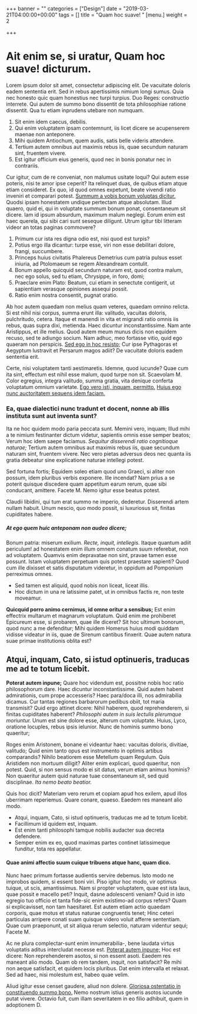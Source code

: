 +++
banner = ""
categories = ["Design"]
date = "2019-03-21T04:00:00+00:00"
tags = []
title = "Quam hoc suave! "
[menu.]
weight = 2

+++
# Ait enim se, si uratur, Quam hoc suave! dicturum.

Lorem ipsum dolor sit amet, consectetur adipiscing elit. De vacuitate doloris eadem sententia erit. Sed in rebus apertissimis nimium longi sumus. Quia nec honesto quic quam honestius nec turpi turpius. Duo Reges: constructio interrete. Qui autem de summo bono dissentit de tota philosophiae ratione dissentit. Qua tu etiam inprudens utebare non numquam.

1. Sit enim idem caecus, debilis.
2. Qui enim voluptatem ipsam contemnunt, iis licet dicere se acupenserem maenae non anteponere.
3. Mihi quidem Antiochum, quem audis, satis belle videris attendere.
4. Tertium autem omnibus aut maximis rebus iis, quae secundum naturam sint, fruentem vivere.
5. Est igitur officium eius generis, quod nec in bonis ponatur nec in contrariis.

Cur igitur, cum de re conveniat, non malumus usitate loqui? Qui autem esse poteris, nisi te amor ipse ceperit? Ita relinquet duas, de quibus etiam atque etiam consideret. Ex quo, id quod omnes expetunt, beate vivendi ratio inveniri et comparari potest. [Summum a vobis bonum voluptas dicitur.](http://loripsum.net/) Quodsi ipsam honestatem undique pertectam atque absolutam. Illud quaero, quid ei, qui in voluptate summum bonum ponat, consentaneum sit dicere. Iam id ipsum absurdum, maximum malum neglegi. Eorum enim est haec querela, qui sibi cari sunt seseque diligunt. Utrum igitur tibi litteram videor an totas paginas commovere?

1. Primum cur ista res digna odio est, nisi quod est turpis?
2. Potius ergo illa dicantur: turpe esse, viri non esse debilitari dolore, frangi, succumbere.
3. Princeps huius civitatis Phalereus Demetrius cum patria pulsus esset iniuria, ad Ptolomaeum se regem Alexandream contulit.
4. Bonum appello quicquid secundurn naturam est, quod contra malum, nec ego solus, sed tu etiam, Chrysippe, in foro, domi;
5. Praeclare enim Plato: Beatum, cui etiam in senectute contigerit, ut sapientiam verasque opiniones assequi possit.
6. Ratio enim nostra consentit, pugnat oratio.

Ab hoc autem quaedam non melius quam veteres, quaedam omnino relicta. Si est nihil nisi corpus, summa erunt illa: valitudo, vacuitas doloris, pulchritudo, cetera. Itaque et manendi in vita et migrandi ratio omnis iis rebus, quas supra dixi, metienda. Haec dicuntur inconstantissime. Nam ante Aristippus, et ille melius. Quod autem meum munus dicis non equidem recuso, sed te adiungo socium. Nam adhuc, meo fortasse vitio, quid ego quaeram non perspicis. [Sed ego in hoc resisto;](http://loripsum.net/) Cur ipse Pythagoras et Aegyptum lustravit et Persarum magos adiit? De vacuitate doloris eadem sententia erit.

Certe, nisi voluptatem tanti aestimaretis. Idemne, quod iucunde? Quae cum ita sint, effectum est nihil esse malum, quod turpe non sit. Scaevolam M. Color egregius, integra valitudo, summa gratia, vita denique conferta voluptatum omnium varietate. [Ego vero isti, inquam, permitto.](http://loripsum.net/) [Huius ego nunc auctoritatem sequens idem faciam.](http://loripsum.net/)

### Ea, quae dialectici nunc tradunt et docent, nonne ab illis instituta sunt aut inventa sunt?

Ita ne hoc quidem modo paria peccata sunt. Memini vero, inquam; Illud mihi a te nimium festinanter dictum videtur, sapientis omnis esse semper beatos; Verum hoc idem saepe faciamus. _Sequitur disserendi ratio cognitioque naturae;_ Tertium autem omnibus aut maximis rebus iis, quae secundum naturam sint, fruentem vivere. Nec vero pietas adversus deos nec quanta iis gratia debeatur sine explicatione naturae intellegi potest.

Sed fortuna fortis; Equidem soleo etiam quod uno Graeci, si aliter non possum, idem pluribus verbis exponere. Ille incendat? Nam prius a se poterit quisque discedere quam appetitum earum rerum, quae sibi conducant, amittere. Facete M. Nemo igitur esse beatus potest.

Claudii libidini, qui tum erat summo ne imperio, dederetur. Disserendi artem nullam habuit. Unum nescio, quo modo possit, si luxuriosus sit, finitas cupiditates habere.

##### At ego quem huic anteponam non audeo dicere;

Bonum patria: miserum exilium. _Recte, inquit, intellegis._ Itaque quantum adiit periculum! ad honestatem enim illum omnem conatum suum referebat, non ad voluptatem. Quamvis enim depravatae non sint, pravae tamen esse possunt. Istam voluptatem perpetuam quis potest praestare sapienti? Quod cum ille dixisset et satis disputatum videretur, in oppidum ad Pomponium perreximus omnes.

* Sed tamen est aliquid, quod nobis non liceat, liceat illis.
* Hoc dictum in una re latissime patet, ut in omnibus factis re, non teste moveamur.

**Quicquid porro animo cernimus, id omne oritur a sensibus;** Est enim effectrix multarum et magnarum voluptatum. Quid enim me prohiberet Epicureum esse, si probarem, quae ille diceret? Sit hoc ultimum bonorum, quod nunc a me defenditur; Mihi quidem Homerus huius modi quiddam vidisse videatur in iis, quae de Sirenum cantibus finxerit. Quae autem natura suae primae institutionis oblita est?

## Atqui, inquam, Cato, si istud optinueris, traducas me ad te totum licebit.

**Poterat autem inpune;** Quare hoc videndum est, possitne nobis hoc ratio philosophorum dare. Haec dicuntur inconstantissime. Quid autem habent admirationis, cum prope accesseris? Haec para/doca illi, nos admirabilia dicamus. Cur tantas regiones barbarorum pedibus obiit, tot maria transmisit? Quid ergo attinet dicere: Nihil haberem, quod reprehenderem, si finitas cupiditates haberent? _Philosophi autem in suis lectulis plerumque moriuntur._ Unum est sine dolore esse, alterum cum voluptate. Huius, Lyco, oratione locuples, rebus ipsis ielunior. Nunc de hominis summo bono quaeritur;

Roges enim Aristonem, bonane ei videantur haec: vacuitas doloris, divitiae, valitudo; Quid enim tanto opus est instrumento in optimis artibus comparandis? Nihilo beatiorem esse Metellum quam Regulum. Quis Aristidem non mortuum diligit? Aliter enim explicari, quod quaeritur, non potest. Quid, si non sensus modo ei sit datus, verum etiam animus hominis? Non quaeritur autem quid naturae tuae consentaneum sit, sed quid disciplinae. _Ita nemo beato beatior._

Quis hoc dicit? Materiam vero rerum et copiam apud hos exilem, apud illos uberrimam reperiemus. Quare conare, quaeso. Eaedem res maneant alio modo.

* Atqui, inquam, Cato, si istud optinueris, traducas me ad te totum licebit.
* Facillimum id quidem est, inquam.
* Est enim tanti philosophi tamque nobilis audacter sua decreta defendere.
* Semper enim ex eo, quod maximas partes continet latissimeque funditur, tota res appellatur.

#### Quae animi affectio suum cuique tribuens atque hanc, quam dico.

Nunc haec primum fortasse audientis servire debemus. Isto modo ne improbos quidem, si essent boni viri. Piso igitur hoc modo, vir optimus tuique, ut scis, amantissimus. Nam si propter voluptatem, quae est ista laus, quae possit e macello peti? Inquit, dasne adolescenti veniam? Quid in isto egregio tuo officio et tanta fide-sic enim existimo-ad corpus refers? Quam si explicavisset, non tam haesitaret. Est autem etiam actio quaedam corporis, quae motus et status naturae congruentis tenet; Hinc ceteri particulas arripere conati suam quisque videro voluit afferre sententiam. Quae cum praeponunt, ut sit aliqua rerum selectio, naturam videntur sequi; Facete M.

Ac ne plura complectar-sunt enim innumerabilia-, bene laudata virtus voluptatis aditus intercludat necesse est. [Poterat autem inpune;](http://loripsum.net/) Hoc est dicere: Non reprehenderem asotos, si non essent asoti. Eaedem res maneant alio modo. Quam ob rem tandem, inquit, non satisfacit? Re mihi non aeque satisfacit, et quidem locis pluribus. Dat enim intervalla et relaxat. Sed ad haec, nisi molestum est, habeo quae velim.

Aliud igitur esse censet gaudere, aliud non dolere. [Gloriosa ostentatio in constituendo summo bono.](http://loripsum.net/) Nemo nostrum istius generis asotos iucunde putat vivere. Octavio fuit, cum illam severitatem in eo filio adhibuit, quem in adoptionem D.